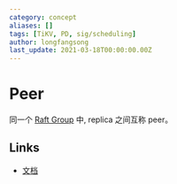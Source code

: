 ```yaml
---
category: concept
aliases: []
tags: [TiKV, PD, sig/scheduling]
author: longfangsong
last_update: 2021-03-18T00:00:00.00Z
---
```

# Peer

同一个 [Raft Group](#/prerendered/what%2FRegion.htmlpart) 中, replica 之间互称 peer。

## Links

- [文档](https://docs.pingcap.com/zh/tidb/stable/glossary#regionpeerraft-group)
